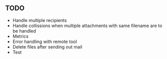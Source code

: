 ## TODO

- Handle multiple recipients
- Handle collissions when multiple attachments with same filename are to be handled
- Metrics
- Error handling with remote tool
- Delete files after sending out mail
- Test